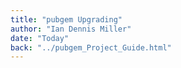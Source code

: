 ```yaml
---
title: "pubgem Upgrading"
author: "Ian Dennis Miller"
date: "Today"
back: "../pubgem_Project_Guide.html"
---
```

